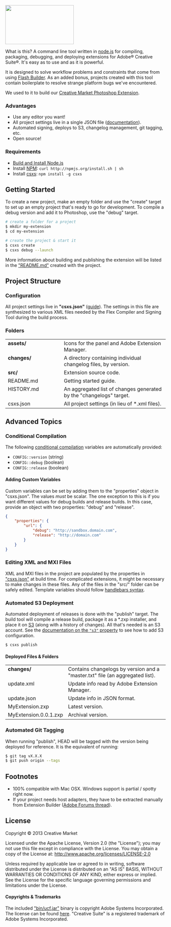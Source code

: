 <a href="https://creativemarket.com"><img src="http://static.creativemarket.com/images/github/logos/csxs@2x.png" width="215" height="123"></a>

What is this? A command line tool written in [node.js](http://nodejs.org/) for compiling, packaging,
debugging, and deploying extensions for Adobe&reg; Creative Suite&reg;. It's easy as to use and as it is powerful.

It is designed to solve workflow problems and constraints that come from using [Flash Builder](http://www.adobe.com/devnet/flash-builder.html).
As an added bonus, projects created with this tool contain boilerplate to resolve strange platform bugs we've encountered.

We used to it to build our [Creative Market Photoshop Extension](https://creativemarket.com/photoshop-extension).

### Advantages

  * Use any editor you want!
  * All project settings live in a single JSON file ([documentation](docs/configuration.md)).
  * Automated signing, deploys to S3, changelog management, git tagging, etc.
  * Open source!

### Requirements

  * [Build and Install Node.js](https://github.com/joyent/node/wiki/Installation)
  * Install [NPM](http://npmjs.org/): `curl http://npmjs.org/install.sh | sh`
  * Install [csxs](https://github.com/creativemarket/csxs): `npm install -g csxs`

## Getting Started

To create a new project, make an empty folder and use the "create" target to set up
an empty project that's ready to go for development. To compile a debug version and add
it to Photoshop, use the "debug" target.

```sh
# create a folder for a project
$ mkdir my-extension
$ cd my-extension

# create the project & start it
$ csxs create
$ csxs debug --launch
```

More information about building and publishing the extension will be
listed in the ["README.md"](project/README.md) created with the project.

## Project Structure

### Configuration

All project settings live in **"csxs.json"** ([guide](docs/configuration.md)). The settings in this file are synthesized to various
XML files needed by the Flex Compiler and Signing Tool during the build process.

### Folders

<table width="100%">
	<tr>
		<td valign="top" width="160px"><strong>assets/</strong></td>
		<td valign="top">Icons for the panel and Adobe Extension Manager.</td>
	</tr>
	<tr>
		<td valign="top"><strong>changes/</strong></td>
		<td valign="top">A directory containing individual changelog files, by version.</td>
	</tr>
	<tr>
		<td valign="top"><strong>src/</strong></td>
		<td valign="top">Extension source code.</td>
	</tr>
	<tr>
		<td valign="top">README.md</td>
		<td valign="top">Getting started guide.</td>
	</tr>
	<tr>
		<td valign="top">HISTORY.md</td>
		<td valign="top">An aggregated list of changes generated by the "changelogs" target.</td>
	</tr>
	<tr>
		<td valign="top">csxs.json</td>
		<td valign="top">All project settings (in lieu of *.xml files).</td>
	</tr>
</table>

## Advanced Topics

### Conditional Compilation

The following [conditional compilation](http://livedocs.adobe.com/flex/3/html/help.html?content=compilers_21.html) variables are automatically provided:

* `CONFIG::version` (string)
* `CONFIG::debug` (boolean)
* `CONFIG::release` (boolean)

#### Adding Custom Variables

Custom variables can be set by adding them to the "properties" object in "csxs.json". The values *must* be scalar.
The one exception to this is if you want different values for debug builds and release builds. In this case, provide an
object with two properties: "debug" and "release".

```json
{
	"properties": {
		"url": {
			"debug": "http://sandbox.domain.com",
			"release": "http://domain.com"
		}
	}
}
```

### Editing XML and MXI Files

XML and MXI files in the project are populated by the properties in ["csxs.json"](docs/configuration.md) at build time.
For complicated extensions, it might be necessary to make changes in these files. Any of the files in
the "src/" folder can be safely edited. Template variables should follow [handlebars syntax](http://handlebarsjs.com/).

### Automated S3 Deployment

Automated deployment of releases is done with the "publish" target. The build tool will compile a release build,
package it as a *.zxp installer, and place it on [S3](http://aws.amazon.com/s3/) (along with a history of changes).
All that's needed is an S3 account. See the [documentation on the `"s3"` property](docs/configuration.md#s3) to see how to
add S3 configuration.

```sh
$ csxs publish
```

#### Deployed Files & Folders

<table width="100%">
	<tr>
		<td valign="top"><strong>changes/</strong></td>
		<td valign="top">Contains changelogs by version and a "master.txt" file (an aggregated list).</td>
	</tr>
	<tr>
		<td valign="top">update.xml</td>
		<td valign="top">Update info read by Adobe Extension Manager.</td>
	</tr>
	<tr>
		<td valign="top">update.json</td>
		<td valign="top">Update info in JSON format.</td>
	</tr>
	<tr>
		<td valign="top">MyExtension.zxp</td>
		<td valign="top">Latest version.</td>
	</tr>
	<tr>
		<td valign="top">MyExtension.0.0.1.zxp</td>
		<td valign="top">Archival version.</td>
	</tr>
</table>

### Automated Git Tagging

When running "publish", HEAD will be tagged with the version being deployed for reference. It is the equivalent of running:

```sh
$ git tag vX.X.X
$ git push origin --tags
```

## Footnotes

* 100% compatible with Mac OSX. Windows support is partial / spotty right now.
* If your project needs host adapters, they have to be extracted manually from Extension Builder ([Adobe Forums thread](http://forums.adobe.com/message/5245782)).

## License

Copyright &copy; 2013 Creative Market

Licensed under the Apache License, Version 2.0 (the "License"); you may not use this file except in compliance with the License. You may obtain a copy of the License at: http://www.apache.org/licenses/LICENSE-2.0

Unless required by applicable law or agreed to in writing, software distributed under the License is distributed on an "AS IS" BASIS, WITHOUT WARRANTIES OR CONDITIONS OF ANY KIND, either express or implied. See the License for the specific language governing permissions and limitations under the License.

#### Copyrights & Trademarks

The included ["bin/ucf.jar"](bin/ucf.jar) binary is copyright Adobe Systems Incorporated. The license can be found [here](http://www.adobe.com/devnet/creativesuite/sdk/eula_cs6-signing-toolkit.html). "Creative Suite" is a registered trademark of Adobe Systems Incorporated.
